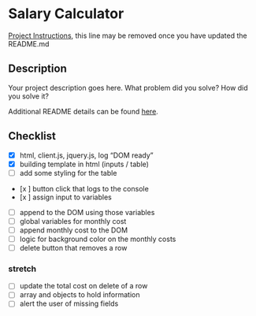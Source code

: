 # Salary Calculator

[Project Instructions](./INSTRUCTIONS.md), this line may be removed once you have updated the README.md

## Description

Your project description goes here. What problem did you solve? How did you solve it?

Additional README details can be found [here](https://github.com/PrimeAcademy/readme-template/blob/master/README.md).


## Checklist
- [x] html, client.js, jquery.js, log “DOM ready”
- [x] building template in html (inputs / table)
- [ ] add some styling for the table
- [x ] button click that logs to the console
- [x ] assign input to variables
- [ ] append to the DOM using those variables
- [ ] global variables for monthly cost
- [ ] append monthly cost to the DOM
- [ ] logic for background color on the monthly costs
- [ ] delete button that removes a row

### stretch
- [ ] update the total cost on delete of a row
- [ ] array and objects to hold information
- [ ] alert the user of missing fields